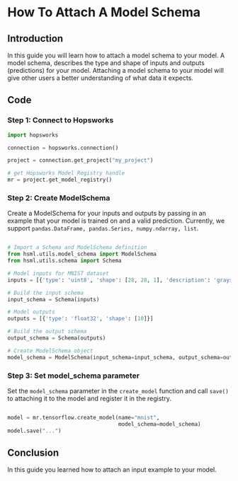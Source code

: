 # How To Attach A Model Schema

## Introduction

In this guide you will learn how to attach a model schema to your model. A model schema, describes the type and shape of inputs and outputs (predictions) for your model. Attaching a model schema to your model will give other users a better understanding of what data it expects.

## Code

### Step 1: Connect to Hopsworks

```python
import hopsworks

connection = hopsworks.connection()

project = connection.get_project("my_project")

# get Hopsworks Model Registry handle
mr = project.get_model_registry()
```

### Step 2: Create ModelSchema

Create a ModelSchema for your inputs and outputs by passing in an example that your model is trained on and a valid prediction. Currently, we support `pandas.DataFrame, pandas.Series, numpy.ndarray, list`.

```python

# Import a Schema and ModelSchema definition
from hsml.utils.model_schema import ModelSchema
from hsml.utils.schema import Schema

# Model inputs for MNIST dataset
inputs = [{'type': 'uint8', 'shape': [28, 28, 1], 'description': 'grayscale representation of 28x28 MNIST images'}]

# Build the input schema
input_schema = Schema(inputs)

# Model outputs
outputs = [{'type': 'float32', 'shape': [10]}]

# Build the output schema
output_schema = Schema(outputs)

# Create ModelSchema object
model_schema = ModelSchema(input_schema=input_schema, output_schema=output_schema)

```

### Step 3: Set model_schema parameter

Set the `model_schema` parameter in the `create_model` function and call `save()` to attaching it to the model and register it in the registry.
```python

model = mr.tensorflow.create_model(name="mnist",
                                   model_schema=model_schema)
model.save("...")

```

## Conclusion

In this guide you learned how to attach an input example to your model.